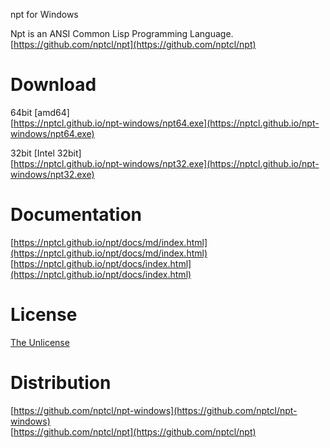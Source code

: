 npt for Windows

Npt is an ANSI Common Lisp Programming Language.  
[https://github.com/nptcl/npt](https://github.com/nptcl/npt)


# Download

64bit [amd64]  
[https://nptcl.github.io/npt-windows/npt64.exe](https://nptcl.github.io/npt-windows/npt64.exe)

32bit [Intel 32bit]  
[https://nptcl.github.io/npt-windows/npt32.exe](https://nptcl.github.io/npt-windows/npt32.exe)


# Documentation

[https://nptcl.github.io/npt/docs/md/index.html](https://nptcl.github.io/npt/docs/md/index.html)  
[https://nptcl.github.io/npt/docs/index.html](https://nptcl.github.io/npt/docs/index.html)


# License

[The Unlicense](LICENSE)


# Distribution

[https://github.com/nptcl/npt-windows](https://github.com/nptcl/npt-windows)  
[https://github.com/nptcl/npt](https://github.com/nptcl/npt)

